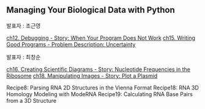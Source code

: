 ## Managing Your Biological Data with Python
발표자 : 조근영

[ch12. Debugging - Story: When Your Program Does Not Work](http://nbviewer.ipython.org/github/biopy/biopy.github.io/blob/master/notebook/Part2/Week5/ch12_Debugging.ipynb)
[ch15. Writing Good Programs - Problem Description: Uncertainty](http://nbviewer.ipython.org/github/biopy/biopy.github.io/blob/master/notebook/Part2/Week4/ch15_Writing_Good_Programs.ipynb)


발표자 : 최창순

[ch16. Creating Scientific Diagrams - Story: Nucleotide Frequencies in the Ribosome](http://nbviewer.ipython.org/github/biopy/biopy.github.io/blob/master/notebook/Part2/Week5/ch16_Creating_Scientific_Diagrams.ipynb)
[ch18. Manipulating Images - Story: Plot a Plasmid](http://nbviewer.ipython.org/github/biopy/biopy.github.io/blob/master/notebook/Part2/Week5/ch18_Manipulating_Images.ipynb)

Recipe8: Parsing RNA 2D Structures in the Vienna Format
Recipe18: RNA 3D Homology Modeling with ModeRNA 
Recipe19: Calculating RNA Base Pairs from a 3D Structure
